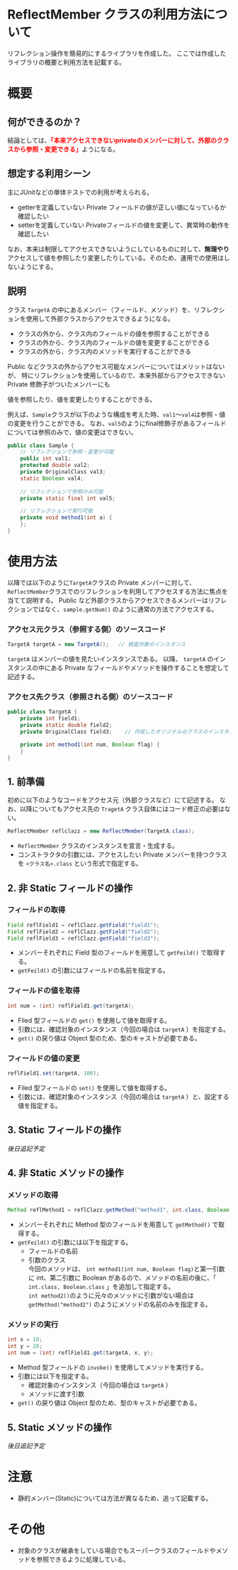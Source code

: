 # ReflectMember クラスの利用方法について
リフレクション操作を簡易的にするライブラリを作成した。
ここでは作成したライブラリの概要と利用方法を記載する。


# 概要
## 何ができるのか？
結論としては、<span style="color: red">**「本来アクセスできないprivateのメンバーに対して、外部のクラスから参照・変更できる」**</span>ようになる。


## 想定する利用シーン
主にJUnitなどの単体テストでの利用が考えられる。

* getterを定義していない Private フィールドの値が正しい値になっているか確認したい
* setterを定義していない Privateフィールドの値を変更して、異常時の動作を確認したい

なお、本来は制限してアクセスできないようにしているものに対して、**無理やり** アクセスして値を参照したり変更したりしている。そのため、運用での使用はしないようにする。


## 説明
クラス `TargetA` の中にあるメンバー（フィールド、メソッド）を、リフレクションを使用して外部クラスからアクセスできるようになる。
* クラスの外から、クラス内のフィールドの値を参照することができる
* クラスの外から、クラス内のフィールドの値を変更することができる
* クラスの外から、クラス内のメソッドを実行することができる

Public などクラスの外からアクセス可能なメンバーについてはメリットはないが、
特にリフレクションを使用しているので、本来外部からアクセスできない Private 修飾子がついたメンバーにも

値を参照したり、値を変更したりすることができる。

例えば、`Sample`クラスが以下のような構成を考えた時、`val1`～`val4`は参照・値の変更を行うことができる。
なお、`val5`のようにfinal修飾子があるフィールドについては参照のみで、値の変更はできない。

<!--
クラスのインスタンスもフィールドとして扱える
final修飾子の値変更はできるやり方があるようだが、実際の環境で変更できることを確認できていない
-->

```java
public class Sample {
    // リフレクションで参照・変更が可能
    public int val1;
    protected double val2;
    private OriginalClass val3;
    static Boolean val4;
    
    // リフレクションで参照のみ可能
    private static final int val5;

    // リフレクションで実行可能
    private void method1(int a) {
    };
}
```


# 使用方法
以降では以下のように`TargetA`クラスの Private メンバーに対して、`ReflectMember`クラスでのリフレクションを利用してアクセスする方法に焦点を当てて説明する。
Public など外部クラスからアクセスできるメンバーはリフレクションではなく、`sample.getNum()` のように通常の方法でアクセスする。

### アクセス元クラス（参照する側）のソースコード
```java
TargetA targetA = new TargetA();   // 検査対象のインスタンス
```
`targetA` はメンバーの値を見たいインスタンスである。
以降、 `targetA` のインスタンスの中にある Private なフィールドやメソッドを操作することを想定して記述する。

### アクセス先クラス（参照される側）のソースコード
```java
public class TargetA {
    private int field1;
    private static double field2;
    private OriginalClass field3;    // 作成したオリジナルのクラスのインスタンス

    private int method1(int num, Boolean flag) {
    }
}
```


## 1. 前準備
初めに以下のようなコードをアクセス元（外部クラスなど）にて記述する。
なお、以降についてもアクセス先の `TragetA` クラス自体にはコード修正の必要はない。
```java
ReflectMember reflclazz = new ReflectMember(TargetA.class);
```
* `ReflectMember` クラスのインスタンスを宣言・生成する。
* コンストラクタの引数には、アクセスしたい Private メンバーを持つクラスを `<クラス名>.class` という形式で指定する。


## 2. 非 Static フィールドの操作
### フィールドの取得

```java
Field reflField1 = reflClazz.getField("field1");
Field reflField2 = reflClazz.getField("field2");
Field reflField3 = reflClazz.getField("field3");
```
* メンバーそれぞれに Field 型のフィールドを用意して `getFeild()` で取得する。
* `getFeild()` の引数にはフィールドの名前を指定する。

### フィールドの値を取得
```java
int num = (int) reflField1.get(targetA);
```
* Filed 型フィールドの `get()` を使用して値を取得する。
* 引数には、確認対象のインスタンス（今回の場合は `targetA` ）を指定する。
* `get()` の戻り値は Object 型のため、型のキャストが必要である。

### フィールドの値の変更
```java
reflField1.set(targetA, 100);
```
* Filed 型フィールドの `set()` を使用して値を取得する。
* 引数には、確認対象のインスタンス（今回の場合は `targetA` ）と、設定する値を指定する。


## 3. Static フィールドの操作
*後日追記予定*


## 4. 非 Static メソッドの操作
### メソッドの取得

```java
Method reflMethod1 = reflClazz.getMethod("method1", int.class, Boolean.class);
```
* メンバーそれぞれに Method 型のフィールドを用意して `getMethod()` で取得する。
* `getFeild()` の引数には以下を指定する。
  * フィールドの名前
  * 引数のクラス\
今回のメソッドは、 `int method1(int num, Boolean flag)`と第一引数に int、第二引数に Boolean があるので、メソッドの名前の後に、「 `int.class, Boolean.class` 」を追加して指定する。\
`int method2()`のように元々のメソッドに引数がない場合は `getMethod("method2")` のようにメソッドの名前のみを指定する。

### メソッドの実行
```java
int x = 10;
int y = 20;
int num = (int) reflField1.get(targetA, x, y);
```
* Method 型フィールドの `invoke()` を使用してメソッドを実行する。
* 引数には以下を指定する。
  * 確認対象のインスタンス（今回の場合は `targetA` ）
  * メソッドに渡す引数
* `get()` の戻り値は Object 型のため、型のキャストが必要である。

## 5. Static メソッドの操作
*後日追記予定*


# 注意
* 静的メンバー(Static)については方法が異なるため、追って記載する。


# その他
* 対象のクラスが継承をしている場合でもスーパークラスのフィールドやメソッドを参照できるように処理している。